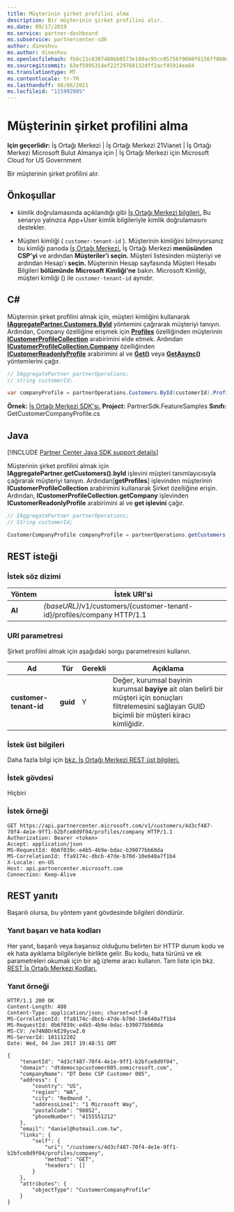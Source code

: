 ```yaml
---
title: Müşterinin şirket profilini alma
description: Bir müşterinin şirket profilini alır.
ms.date: 09/17/2019
ms.service: partner-dashboard
ms.subservice: partnercenter-sdk
author: dineshvu
ms.author: dineshvu
ms.openlocfilehash: fb8c21c8307480bb0573e189ac95cc05756f9080f6156ff860d8193f134c4aa6
ms.sourcegitcommit: 63ef5995314ef22f29768132dff2acf45914ea84
ms.translationtype: MT
ms.contentlocale: tr-TR
ms.lasthandoff: 08/06/2021
ms.locfileid: "115992985"
---
```

# <a name="get-a-customers-company-profile"></a>Müşterinin şirket profilini alma

**Için geçerlidir:** İş Ortağı Merkezi | İş Ortağı Merkezi 21Vianet | İş Ortağı Merkezi Microsoft Bulut Almanya için | İş Ortağı Merkezi için Microsoft Cloud for US Government

Bir müşterinin şirket profilini alır.

## <a name="prerequisites"></a>Önkoşullar

- kimlik doğrulamasında açıklandığı gibi [İş Ortağı Merkezi bilgileri.](partner-center-authentication.md) Bu senaryo yalnızca App+User kimlik bilgileriyle kimlik doğrulamasını destekler.

- Müşteri kimliği ( `customer-tenant-id` ). Müşterinin kimliğini bilmiyorsanız bu kimliği panoda [İş Ortağı Merkezi.](https://partner.microsoft.com/dashboard) İş Ortağı Merkezi **menüsünden CSP'yi** ve ardından **Müşteriler'i seçin.** Müşteri listesinden müşteriyi ve ardından Hesap'ı **seçin.** Müşterinin Hesap sayfasında Müşteri Hesabı Bilgileri **bölümünde Microsoft** **Kimliği'ne** bakın. Microsoft Kimliği, müşteri kimliği () ile `customer-tenant-id` aynıdır.

## <a name="c"></a>C\#

Müşterinin şirket profilini almak için, müşteri kimliğini kullanarak [**IAggregatePartner.Customers.ById**](/dotnet/api/microsoft.store.partnercenter.customers.icustomercollection.byid) yöntemini çağırarak müşteriyi tanıyın. Ardından, Company özelliğine erişmek için [**Profiles**](/dotnet/api/microsoft.store.partnercenter.customers.icustomer.profiles) özelliğinden müşterinin [**ICustomerProfileCollection**](/dotnet/api/microsoft.store.partnercenter.customers.profiles.icustomerprofilecollection) arabirimini elde etmek. Ardından [**ICustomerProfileCollection.Company**](/dotnet/api/microsoft.store.partnercenter.customers.profiles.icustomerprofilecollection.company) özelliğinden [**ICustomerReadonlyProfile**](/dotnet/api/microsoft.store.partnercenter.customers.profiles.icustomerreadonlyprofile-1) arabirimini al ve [**Get()**](/dotnet/api/microsoft.store.partnercenter.customers.profiles.icustomerreadonlyprofile-1.get) veya [**GetAsync()**](/dotnet/api/microsoft.store.partnercenter.customers.profiles.icustomerreadonlyprofile-1.getasync) yöntemlerini çağır.

``` csharp
// IAggregatePartner partnerOperations;
// string customerId;

var companyProfile = partnerOperations.Customers.ById(customerId).Profiles.Company.Get();
```

**Örnek:** [İş Ortağı Merkezi SDK'sı.](https://go.microsoft.com/fwlink/p/?LinkId=746681) **Project:** PartnerSdk.FeatureSamples **Sınıfı:** GetCustomerCompanyProfile.cs

## <a name="java"></a>Java

[!INCLUDE [Partner Center Java SDK support details](../includes/java-sdk-support.md)]

Müşterinin şirket profilini almak için **IAggregatePartner.getCustomers().byId** işlevini müşteri tanımlayıcısıyla çağırarak müşteriyi tanıyın. Ardından[**getProfiles**] işlevinden müşterinin **ICustomerProfileCollection** arabirimini kullanarak Şirket özelliğine erişin. Ardından, **ICustomerProfileCollection.getCompany** işlevinden **ICustomerReadonlyProfile** arabirimini al ve **get işlevini** çağır.

```java
// IAggregatePartner partnerOperations;
// String customerId;

CustomerCompanyProfile companyProfile = partnerOperations.getCustomers().byId(customerId).getProfiles().getCompany().get();
```

## <a name="rest-request"></a>REST isteği

### <a name="request-syntax"></a>İstek söz dizimi

| Yöntem  | İstek URI'si                                                             |
|---------|-------------------------------------------------------------------------|
| **Al** | *{baseURL}*/v1/customers/{customer-tenant-id}/profiles/company HTTP/1.1 |

### <a name="uri-parameter"></a>URI parametresi

Şirket profilini almak için aşağıdaki sorgu parametresini kullanın.

| Ad                   | Tür     | Gerekli | Açıklama                                                                                                                                            |
|------------------------|----------|----------|--------------------------------------------------------------------------------------------------------------------------------------------------------|
| **customer-tenant-id** | **guid** | Y        | Değer, kurumsal bayinin kurumsal **bayiye** ait olan belirli bir müşteri için sonuçları filtrelemesini sağlayan GUID biçimli bir müşteri kiracı kimliğidir. |

### <a name="request-headers"></a>İstek üst bilgileri

Daha fazla bilgi için [bkz. İş Ortağı Merkezi REST üst bilgileri.](headers.md)

### <a name="request-body"></a>İstek gövdesi

Hiçbiri

### <a name="request-example"></a>İstek örneği

```http
GET https://api.partnercenter.microsoft.com/v1/customers/4d3cf487-70f4-4e1e-9ff1-b2bfce8d9f04/profiles/company HTTP/1.1
Authorization: Bearer <token>
Accept: application/json
MS-RequestId: 0b6f039c-e4b5-4b9e-bdac-b39077bb60da
MS-CorrelationId: ffa9174c-dbcb-47de-b70d-10e640a7f1b4
X-Locale: en-US
Host: api.partnercenter.microsoft.com
Connection: Keep-Alive
```

## <a name="rest-response"></a>REST yanıtı

Başarılı olursa, bu yöntem yanıt gövdesinde bilgileri döndürür.

### <a name="response-success-and-error-codes"></a>Yanıt başarı ve hata kodları

Her yanıt, başarılı veya başarısız olduğunu belirten bir HTTP durum kodu ve ek hata ayıklama bilgileriyle birlikte gelir. Bu kodu, hata türünü ve ek parametreleri okumak için bir ağ izleme aracı kullanın. Tam liste için bkz. [REST İş Ortağı Merkezi Kodları.](error-codes.md)

### <a name="response-example"></a>Yanıt örneği

```http
HTTP/1.1 200 OK
Content-Length: 488
Content-Type: application/json; charset=utf-8
MS-CorrelationId: ffa9174c-dbcb-47de-b70d-10e640a7f1b4
MS-RequestId: 0b6f039c-e4b5-4b9e-bdac-b39077bb60da
MS-CV: /e74N8OrkE29ycwZ.0
MS-ServerId: 101112202
Date: Wed, 04 Jan 2017 19:48:51 GMT

{
    "tenantId": "4d3cf487-70f4-4e1e-9ff1-b2bfce8d9f04",
    "domain": "dtdemocspcustomer005.onmicrosoft.com",
    "companyName": "DT Demo CSP Customer 005",
    "address": {
        "country": "US",
        "region": "WA",
        "city": "Redmond ",
        "addressLine1": "1 Microsoft Way",
        "postalCode": "98052",
        "phoneNumber": "4155551212"
    },
    "email": "daniel@hotmail.com.tw",
    "links": {
        "self": {
            "uri": "/customers/4d3cf487-70f4-4e1e-9ff1-b2bfce8d9f04/profiles/company",
            "method": "GET",
            "headers": []
        }
    },
    "attributes": {
        "objectType": "CustomerCompanyProfile"
    }
}
```
